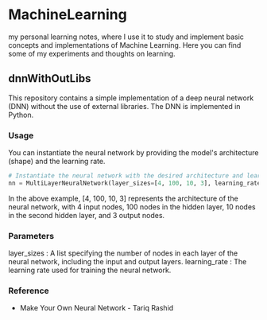 # MachineLearning

my personal learning notes, where I use it to study and implement basic concepts and implementations of Machine Learning. Here you can find some of my experiments and thoughts on learning.

## dnnWithOutLibs

This repository contains a simple implementation of a deep neural network (DNN) without the use of external libraries. The DNN is implemented in Python.

### Usage

You can instantiate the neural network by providing the model's architecture (shape) and the learning rate.

```python
# Instantiate the neural network with the desired architecture and learning rate
nn = MultiLayerNeuralNetwork(layer_sizes=[4, 100, 10, 3], learning_rate=0.01)
```
In the above example, [4, 100, 10, 3] represents the architecture of the neural network, with 4 input nodes, 100 nodes in the hidden layer, 10 nodes in the second hidden layer, and 3 output nodes.

### Parameters

layer_sizes : A list specifying the number of nodes in each layer of the neural network, including the input and output layers.
learning_rate : The learning rate used for training the neural network.

### Reference

- Make Your Own Neural Network - Tariq Rashid